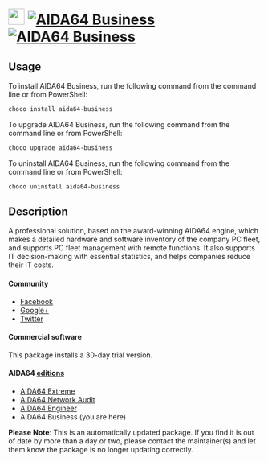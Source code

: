﻿# <img src="https://cdn.jsdelivr.net/gh/mkevenaar/chocolatey-packages@ac3929abb895484448ef48cf4d7b8a1760695f94/icons/aida64-business.png" width="32" height="32"/> [![AIDA64 Business](https://img.shields.io/chocolatey/v/aida64-business.svg?label=AIDA64+Business)](https://chocolatey.org/packages/aida64-business) [![AIDA64 Business](https://img.shields.io/chocolatey/dt/aida64-business.svg)](https://chocolatey.org/packages/aida64-business)

## Usage
To install AIDA64 Business, run the following command from the command line or from PowerShell:
```powershell
choco install aida64-business
```

To upgrade AIDA64 Business, run the following command from the command line or from PowerShell:
```powershell
choco upgrade aida64-business
```

To uninstall AIDA64 Business, run the following command from the command line or from PowerShell:
```powershell
choco uninstall aida64-business
```

## Description
A professional solution, based on the award-winning AIDA64 engine, which makes a detailed hardware and software inventory of the company PC fleet, and supports PC fleet management with remote functions. It also supports IT decision-making with essential statistics, and helps companies reduce their IT costs.

#### Community
* [Facebook](https://www.facebook.com/AIDA64)
* [Google+](https://plus.google.com/+aida64)
* [Twitter](https://twitter.com/FinalWire)

#### Commercial software
This package installs a 30-day trial version.

#### AIDA64 [editions](http://www.aida64.com/compare-aida64-features)
* [AIDA64 Extreme](https://chocolatey.org/packages/aida64-extreme)
* [AIDA64 Network Audit](https://chocolatey.org/packages/aida64-networkaudit)
* [AIDA64 Engineer](https://chocolatey.org/packages/aida64-engineer)
* AIDA64 Business (you are here)

**Please Note**: This is an automatically updated package. If you find it is
out of date by more than a day or two, please contact the maintainer(s) and
let them know the package is no longer updating correctly.

